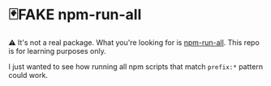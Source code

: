 # 🃏FAKE npm-run-all

⚠️ It's not a real package. What you're looking for is [npm-run-all](https://www.npmjs.com/package/npm-run-all).
This repo is for learning purposes only.

I just wanted to see how running all npm scripts that match `prefix:*` pattern could work.
